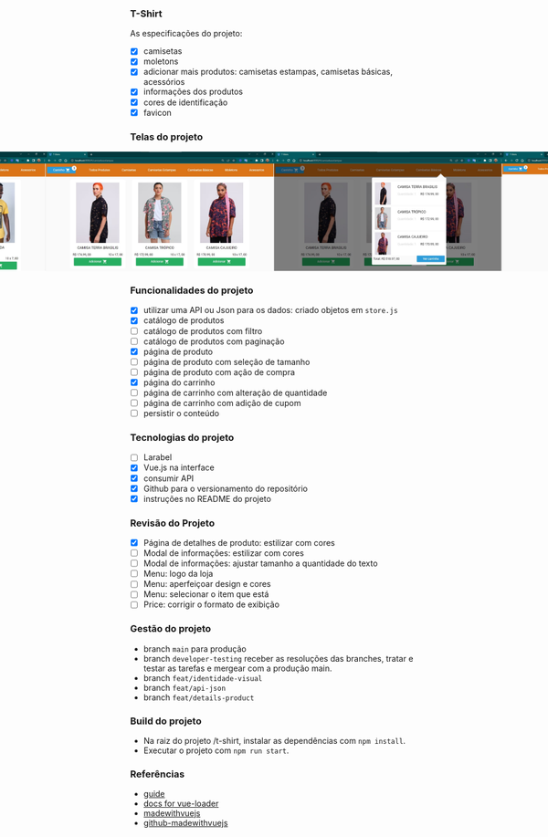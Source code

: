 ### T-Shirt

As especificações do projeto:

- [x] camisetas
- [x] moletons
- [x] adicionar mais produtos: camisetas estampas, camisetas básicas, acessórios
- [x] informações dos produtos
- [x] cores de identificação
- [x] favicon

### Telas do projeto

<p align="center" style="display: flex; align-items: flex-start; justify-content: center;">
  <img alt="versão 1.1 do projeto" title="#t-shirt" src="./.github/tela-1.jpg" width="400px">
  <img alt="versão 1.2 do projeto" title="#t-shirt" src="./.github/tela-2.jpg" width="400px">
  <img alt="versão 1.3 do projeto" title="#t-shirt" src="./.github/tela-3.jpg" width="400px">
  <img alt="versão 1.4 do projeto" title="#t-shirt" src="./.github/tela-4.jpg" width="400px">
</p>

### Funcionalidades do projeto

- [x] utilizar uma API ou Json para os dados: criado objetos em `store.js`
- [x] catálogo de produtos
- [ ] catálogo de produtos com filtro
- [ ] catálogo de produtos com paginação
- [x] página de produto
- [ ] página de produto com seleção de tamanho
- [ ] página de produto com ação de compra
- [x] página do carrinho
- [ ] página de carrinho com alteração de quantidade
- [ ] página de carrinho com adição de cupom
- [ ] persistir o conteúdo

### Tecnologias do projeto

- [ ] Larabel
- [x] Vue.js na interface
- [x] consumir API
- [x] Github para o versionamento do repositório
- [x] instruções no README do projeto

### Revisão do Projeto

- [x] Página de detalhes de produto: estilizar com cores
- [ ] Modal de informações: estilizar com cores
- [ ] Modal de informações: ajustar tamanho a quantidade do texto
- [ ] Menu: logo da loja
- [ ] Menu: aperfeiçoar design e cores
- [ ] Menu: selecionar o item que está
- [ ] Price: corrigir o formato de exibição

### Gestão do projeto

- branch `main` para produção
- branch `developer-testing` receber as resoluções das branches, tratar e testar as tarefas e mergear com a produção main.
- branch `feat/identidade-visual`
- branch `feat/api-json`
- branch `feat/details-product`

### Build do projeto

- Na raiz do projeto /t-shirt, instalar as dependências com `npm install`.
- Executar o projeto com `npm run start`.

### Referências

- [guide](http://vuejs-templates.github.io/webpack/)
- [docs for vue-loader](http://vuejs.github.io/vue-loader)
- [madewithvuejs](https://madewithvuejs.com/vue-cart)
- [github-madewithvuejs](https://github.com/crisgon/vue-cart)
